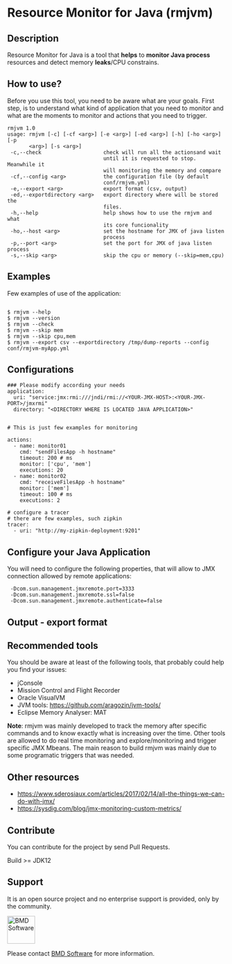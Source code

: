  # Resource Monitor for Java (rmjvm)
  
 ## Description 
 
 Resource Monitor for Java is a tool that **helps** to **monitor Java process** resources and detect memory **leaks**/CPU constrains.
 
 ## How to use?
 
 Before you use this tool, you need to be aware what are your goals. First step, is to understand what kind of application that
 you need to monitor and what are the moments to monitor and actions that you need to trigger. 

```
rmjvm 1.0
usage: rmjvm [-c] [-cf <arg>] [-e <arg>] [-ed <arg>] [-h] [-ho <arg>] [-p
       <arg>] [-s <arg>]
 -c,--check                    check will run all the actionsand wait
                               until it is requested to stop. Meanwhile it
                               will monitoring the memory and compare
 -cf,--config <arg>            the configuration file (by default
                               conf/rmjvm.yml)
 -e,--export <arg>             export format (csv, output)
 -ed,--exportdirectory <arg>   export directory where will be stored the
                               files.
 -h,--help                     help shows how to use the rmjvm and what
                               its core funcionality
 -ho,--host <arg>              set the hostname for JMX of java listen
                               process
 -p,--port <arg>               set the port for JMX of java listen process
 -s,--skip <arg>               skip the cpu or memory (--skip=mem,cpu)
```

## Examples  

Few examples of use of the application:
  
 ```

$ rmjvm --help 
$ rmjvm --version 
$ rmjvm --check 
$ rmjvm --skip mem
$ rmjvm --skip cpu,mem
$ rmjvm --export csv --exportdirectory /tmp/dump-reports --config conf/rmjvm-myApp.yml 

```


## Configurations 

```
### Please modify according your needs
application:
  uri: "service:jmx:rmi:///jndi/rmi://<YOUR-JMX-HOST>:<YOUR-JMX-PORT>/jmxrmi"
  directory: "<DIRECTORY WHERE IS LOCATED JAVA APPLICATION>"


# This is just few examples for monitoring

actions:
  - name: monitor01
    cmd: "sendFilesApp -h hostname"
    timeout: 200 # ms
    monitor: ['cpu', 'mem']
    executions: 20
  - name: monitor02
    cmd: "receiveFilesApp -h hostname"
    monitor: ['mem']
    timeout: 100 # ms
    executions: 2

# configure a tracer
# there are few examples, such zipkin
tracer:
  - uri: "http://my-zipkin-deployment:9201"

```


## Configure your Java Application

You will need to configure the following properties, that will allow to JMX connection allowed by
remote applications:

```
 -Dcom.sun.management.jmxremote.port=3333  
 -Dcom.sun.management.jmxremote.ssl=false  
 -Dcom.sun.management.jmxremote.authenticate=false
```


## Output - export format 






 ## Recommended tools 
 
 You should be aware at least of the following tools, that probably could help you find your issues:
 
 - jConsole 
 - Mission Control and Flight Recorder
 - Oracle VisualVM
 - JVM tools: https://github.com/aragozin/jvm-tools/
 - Eclipse Memory Analyser: MAT
 
 **Note**: rmjvm was mainly developed to track the memory after specific commands and to know exactly what is increasing over the
 time. Other tools are allowed to do real time monitoring and explore/monitoring and trigger specific JMX Mbeans. The main
 reason to build rmjvm was mainly due to some programatic triggers that was needed. 
  
## Other resources

 - https://www.sderosiaux.com/articles/2017/02/14/all-the-things-we-can-do-with-jmx/  
 - https://sysdig.com/blog/jmx-monitoring-custom-metrics/ 
 
 ## Contribute 
 
 You can contribute for the project by send Pull Requests.
 
 Build >= JDK12  
 
## Support 

It is an open source project and no enterprise support is provided, only by the community.
 
[<img src="https://raw.githubusercontent.com/wiki/BMDSoftware/dicoogle/images/bmd.png" height="64" alt="BMD Software">](https://www.bmd-software.com)

Please contact [BMD Software](https://www.bmd-software.com) for more information.